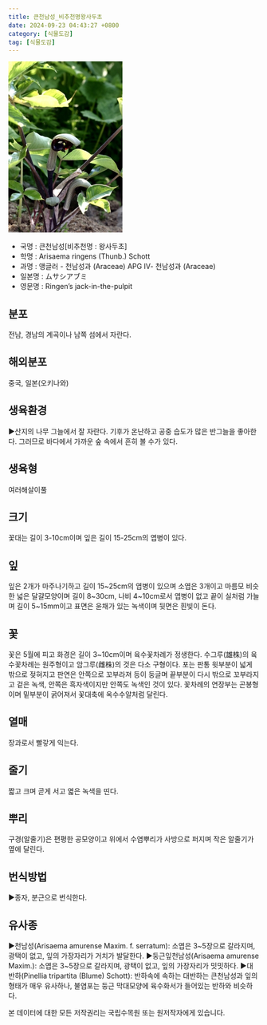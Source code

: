 ```yaml
---
title: 큰천남성_비추천명왕사두초
date: 2024-09-23 04:43:27 +0800
category: [식물도감]
tag: [식물도감]
---
```




![큰천남성[비추천명 : 왕사두초]](/assets/img/fileUpload/plants/basic/Araceae/Arisaema/8998/8998_1_th2.jpg)
- 국명 : 큰천남성[비추천명 : 왕사두초]
- 학명 : Arisaema ringens (Thunb.) Schott
- 과명 : 앵글러 - 천남성과 (Araceae) APG Ⅳ- 천남성과 (Araceae)
- 일본명 : ムサシアブミ
- 영문명 : Ringen’s jack-in-the-pulpit


## 분포
전남, 경남의 계곡이나 남쪽 섬에서 자란다.
## 해외분포
중국, 일본(오키나와)
## 생육환경
▶산지의 나무 그늘에서 잘 자란다. 기후가 온난하고 공중 습도가 많은 반그늘을 좋아한다. 그러므로 바다에서 가까운 숲 속에서 흔히 볼 수가 있다.
## 생육형
여러해살이풀
## 크기
꽃대는 길이 3-10cm이며 잎은 길이 15-25cm의 엽병이 있다.
## 잎
잎은 2개가 마주나기하고 길이 15~25cm의 엽병이 있으며 소엽은 3개이고 마름모 비슷한 넓은 달걀모양이며 길이 8~30cm, 나비 4~10cm로서 엽병이 없고 끝이 실처럼 가늘며 길이 5~15mm이고 표면은 윤채가 있는 녹색이며 뒷면은 흰빛이 돈다.
## 꽃
꽃은 5월에 피고 화경은 길이 3~10cm이며 육수꽃차례가 정생한다. 수그루(雄株)의 육수꽃차례는 원주형이고 암그루(雌株)의 것은 다소 구형이다. 포는 판통 윗부분이 넓게 밖으로 젖혀지고 판연은 안쪽으로 꼬부라져 등이 둥글며 끝부분이 다시 밖으로 꼬부라지고 겉은 녹색, 안쪽은 흑자색이지만 안쪽도 녹색인 것이 있다. 꽃차례의 연장부는 곤봉형이며 밑부분이 굵어져서 꽃대축에 옥수수알처럼 달린다.
## 열매
장과로서 빨갛게 익는다.
## 줄기
짧고 크며 곧게 서고 엷은 녹색을 띤다.
## 뿌리
구경(알줄기)은 편평한 공모양이고 위에서 수염뿌리가 사방으로 퍼지며 작은 알줄기가 옆에 달린다.
## 번식방법
▶종자, 분근으로 번식한다.
## 유사종
▶천남성(Arisaema amurense Maxim. f. serratum): 소엽은 3~5장으로 갈라지며, 광택이 없고, 잎의 가장자리가 거치가 발달한다. 
▶둥근잎천남성(Arisaema amurense Maxim.): 소엽은 3~5장으로 갈라지며, 광택이 없고, 잎의 가장자리가 밋밋하다. 
▶대반하(Pinellia tripartita (Blume) Schott): 반하속에 속하는 대반하는 큰천남성과 잎의 형태가 매우 유사하나, 불염포는 둥근 막대모양에 육수화서가 들어있는 반하와 비슷하다.






본 데이터에 대한 모든 저작권리는 국립수목원 또는 원저작자에게 있습니다.
